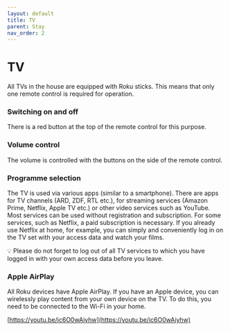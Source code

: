 ```yaml
---
layout: default
title: TV
parent: Stay
nav_order: 2
---
```


# TV

All TVs in the house are equipped with Roku sticks. This means that only one remote control is required for operation.

### S**witching on and off**

There is a red button at the top of the remote control for this purpose.

### Volume control

The volume is controlled with the buttons on the side of the remote control.

### Programme selection

The TV is used via various apps (similar to a smartphone). There are apps for TV channels (ARD, ZDF, RTL etc.), for streaming services (Amazon Prime, Netflix, Apple TV etc.) or other video services such as YouTube. Most services can be used without registration and subscription. For some services, such as Netflix, a paid subscription is necessary. If you already use Netflix at home, for example, you can simply and conveniently log in on the TV set with your access data and watch your films.

<aside>
💡 Please do not forget to log out of all TV services to which you have logged in with your own access data before you leave.

</aside>

### **Apple AirPlay**

All Roku devices have Apple AirPlay. If you have an Apple device, you can wirelessly play content from your own device on the TV. To do this, you need to be connected to the Wi-Fi in your home.

[https://youtu.be/ic6O0wAiyhw](https://youtu.be/ic6O0wAiyhw)
